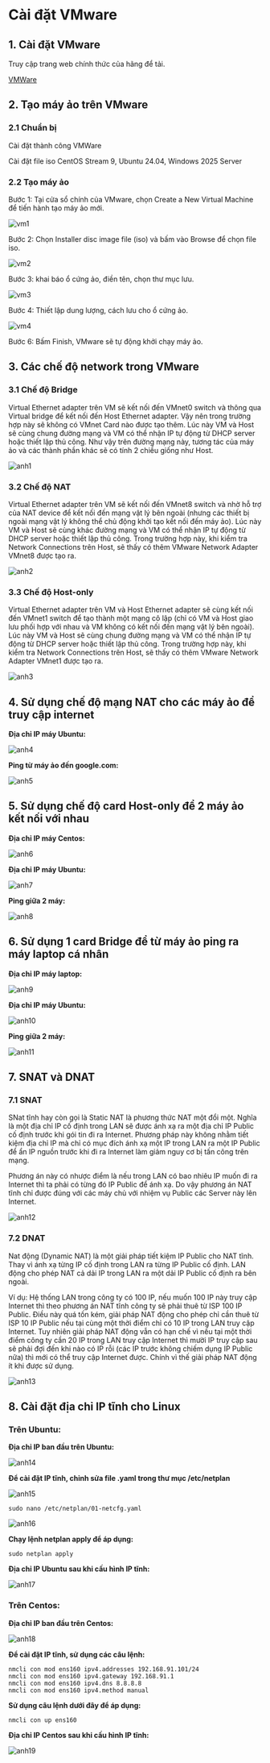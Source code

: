 # Cài đặt VMware

## 1. Cài đặt VMware

Truy cập trang web chính thức của hãng để tải.

[VMWare](https://vmware.com/in.html)

## 2. Tạo máy ảo trên VMware

### 2.1 Chuẩn bị

Cài đặt thành công VMWare

Cài đặt file iso CentOS Stream 9, Ubuntu 24.04, Windows 2025 Server 

### 2.2 Tạo máy ảo

Bước 1: Tại cửa sổ chính của VMware, chọn Create a New Virtual Machine để tiến hành tạo máy ảo mới.

![vm1](/QuyenNV/VMWare/images/vm.png)

Bước 2: Chọn Installer disc image file (iso) và bấm vào Browse để chọn file iso.

![vm2](/QuyenNV/VMWare/images/vm2.png)

Bước 3: khai báo ổ cứng ảo, điền tên, chọn thư mục lưu.

![vm3](/QuyenNV/VMWare/images/vm3.png)

Bước 4: Thiết lập dung lượng, cách lưu cho ổ cứng ảo.

![vm4](/QuyenNV/VMWare/images/vm4.png)

Bước 6: Bấm Finish, VMware sẽ tự động khởi chạy máy ảo.

## 3. Các chế độ network trong VMware

### 3.1 Chế độ Bridge

Virtual Ethernet adapter trên VM sẽ kết nối đến VMnet0 switch và thông qua Virtual bridge để kết nối đến Host Ethernet adapter. Vậy nên trong trường hợp này sẽ không có VMnet Card nào được tạo thêm. Lúc này VM và Host sẽ cùng chung đường mạng và VM có thể nhận IP tự động từ DHCP server hoặc thiết lập thủ công. Như vậy trên đường mạng này, tương tác của máy ảo và các thành phần khác sẽ có tính 2 chiều giống như Host.

![anh1](/QuyenNV/VMWare/images/anh1.png)

### 3.2 Chế độ NAT

Virtual Ethernet adapter trên VM sẽ kết nối đến VMnet8 switch và nhờ hỗ trợ của NAT device để kết nối đến mạng vật lý bên ngoài (nhưng các thiết bị ngoài mạng vật lý không thể chủ động khởi tạo kết nối đến máy ảo). Lúc này VM và Host sẽ cùng khác đường mạng và VM có thể nhận IP tự động từ DHCP server hoặc thiết lập thủ công. Trong trường hợp này, khi kiểm tra Network Connections trên Host, sẽ thấy có thêm VMware Network Adapter VMnet8 được tạo ra.

![anh2](/QuyenNV/VMWare/images/anh2.png)

### 3.3 Chế độ Host-only

Virtual Ethernet adapter trên VM và Host Ethernet adapter sẽ cùng kết nối đến VMnet1 switch để tạo thành một mạng cô lập (chỉ có VM và Host giao lưu phối hợp với nhau và VM không có kết nối đến mạng vật lý bên ngoài). Lúc này VM và Host sẽ cùng chung đường mạng và VM có thể nhận IP tự động từ DHCP server hoặc thiết lập thủ công. Trong trường hợp này, khi kiểm tra Network Connections trên Host, sẽ thấy có thêm VMware Network Adapter VMnet1 được tạo ra.
 
![anh3](/QuyenNV/VMWare/images/anh3.png)

## 4. Sử dụng chế độ mạng NAT cho các máy ảo để truy cập internet

**Địa chỉ IP máy Ubuntu:**

![anh4](/QuyenNV/VMWare/images/anh11.png)

**Ping từ máy ảo đến google.com:**

![anh5](/QuyenNV/VMWare/images/anh12.png)

## 5. Sử dụng chế độ card Host-only để 2 máy ảo kết nối với nhau

**Địa chỉ IP máy Centos:**

![anh6](/QuyenNV/VMWare/images/anh13.png)

**Địa chỉ IP máy Ubuntu:**

![anh7](/QuyenNV/VMWare/images/anh6.png)

**Ping giữa 2 máy:**

![anh8](/QuyenNV/VMWare/images/anh7.png)

## 6. Sử dụng 1 card Bridge để từ máy ảo ping ra máy laptop cá nhân

**Địa chỉ IP máy laptop:**

![anh9](/QuyenNV/VMWare/images/anh8.png)

**Địa chỉ IP máy Ubuntu:**

![anh10](/QuyenNV/VMWare/images/anh9.png)

**Ping giữa 2 máy:**

![anh11](/QuyenNV/VMWare/images/anh10.png)

## 7. SNAT và DNAT

### 7.1 SNAT

SNat tĩnh hay còn gọi là Static NAT là phương thức NAT một đổi một. Nghĩa là một địa chỉ IP cố định trong LAN sẽ được ánh xạ ra một địa chỉ IP Public cố định trước khi gói tin đi ra Internet. Phương pháp này không nhằm tiết kiệm địa chỉ IP mà chỉ có mục đích ánh xạ một IP trong LAN ra một IP Public để ẩn IP nguồn trước khi đi ra Internet làm giảm nguy cơ bị tấn công trên mạng.

Phương án này có nhược điểm là nếu trong LAN có bao nhiêu IP muốn đi ra Internet thì ta phải có từng đó IP Public để ánh xạ. Do vậy phương án NAT tĩnh chỉ được đúng với các máy chủ với nhiệm vụ Public các Server này lên Internet.

![anh12](/QuyenNV/VMWare/images/anh4.png)

### 7.2 DNAT

Nat động (Dynamic NAT) là một giải pháp tiết kiệm IP Public cho NAT tĩnh. Thay vì ánh xạ từng IP cố định trong LAN ra từng IP Public cố định. LAN động cho phép NAT cả dải IP trong LAN ra một dải IP Public cố định ra bên ngoài.

Ví dụ: Hệ thống LAN trong công ty có 100 IP, nếu muốn 100 IP này truy cập Internet thì theo phương án NAT tĩnh công ty sẽ phải thuê từ ISP 100 IP 
Public. Điều này quá tốn kém, giải pháp NAT động cho phép chỉ cần thuê từ ISP 10 IP Public nếu tại cùng một thời điểm chỉ có 10 IP trong LAN truy cập Internet. Tuy nhiên giải pháp NAT động vẫn có hạn chế vì nếu tại một thời điểm công ty cần 20 IP trong LAN truy cập Internet thì mười IP truy cập sau sẽ phải đợi đến khi nào có IP rỗi (các IP trước không chiếm dụng IP Public nữa) thì mới có thể truy cập Internet được. Chính vì thế giải pháp NAT động ít khi được sử dụng.

![anh13](/QuyenNV/VMWare/images/anh5.png)

## 8. Cài đặt địa chỉ IP tĩnh cho Linux

### Trên Ubuntu:

**Địa chỉ IP ban đầu trên Ubuntu:**

![anh14](/QuyenNV/VMWare/images/anh11.png)

**Để cài đặt IP tĩnh, chỉnh sửa file .yaml trong thư mục /etc/netplan**

![anh15](/QuyenNV/VMWare/images/anh14.png)

    sudo nano /etc/netplan/01-netcfg.yaml

![anh16](/QuyenNV/VMWare/images/anh15.png)

**Chạy lệnh netplan apply để áp dụng:** 

    sudo netplan apply

**Địa chỉ IP Ubuntu sau khi cấu hình IP tĩnh:**

![anh17](/QuyenNV/VMWare/images/anh16.png)

### Trên Centos:

**Địa chỉ IP ban đầu trên Centos:**

![anh18](/QuyenNV/VMWare/images/anh18.png)

**Để cài đặt IP tĩnh, sử dụng các câu lệnh:**

    nmcli con mod ens160 ipv4.addresses 192.168.91.101/24
    nmcli con mod ens160 ipv4.gateway 192.168.91.1
    nmcli con mod ens160 ipv4.dns 8.8.8.8
    nmcli con mod ens160 ipv4.method manual

**Sử dụng câu lệnh dưới đây để áp dụng:** 

    nmcli con up ens160

**Địa chỉ IP Centos sau khi cấu hình IP tĩnh:**

![anh19](/QuyenNV/VMWare/images/anh18.png)



